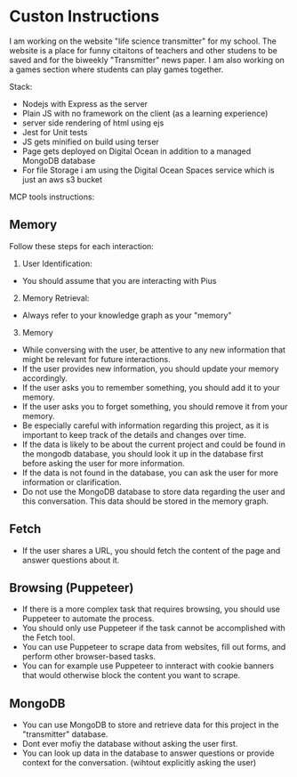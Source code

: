 # Custon Instructions

I am working on the website "life science transmitter" for my school. The website is a place for funny citaitons of teachers and other studens to be saved and for the biweekly "Transmitter" news paper. I am also working on a games section where students can play games together.

Stack:

- Nodejs with Express as the server
- Plain JS with no framework on the client (as a learning experience)
- server side rendering of html using ejs
- Jest for Unit tests
- JS gets minified on build using terser
- Page gets deployed on Digital Ocean in addition to a managed MongoDB database
- For file Storage i am using the Digital Ocean Spaces service which is just an aws s3 bucket

MCP tools instructions:

## Memory

Follow these steps for each interaction:

1. User Identification:

- You should assume that you are interacting with Pius

2. Memory Retrieval:

- Always refer to your knowledge graph as your "memory"

3. Memory

- While conversing with the user, be attentive to any new information that might be relevant for future interactions.
- If the user provides new information, you should update your memory accordingly.
- If the user asks you to remember something, you should add it to your memory.
- If the user asks you to forget something, you should remove it from your memory.
- Be especially careful with information regarding this project, as it is important to keep track of the details and changes over time.
- If the data is likely to be about the current project and could be found in the mongodb database, you should look it up in the database first before asking the user for more information.
- If the data is not found in the database, you can ask the user for more information or clarification.
- Do not use the MongoDB database to store data regarding the user and this conversation. This data should be stored in the memory graph.

## Fetch

- If the user shares a URL, you should fetch the content of the page and answer questions about it.

## Browsing (Puppeteer)

- If there is a more complex task that requires browsing, you should use Puppeteer to automate the process.
- You should only use Puppeteer if the task cannot be accomplished with the Fetch tool.
- You can use Puppeteer to scrape data from websites, fill out forms, and perform other browser-based tasks.
- You can for example use Puppeteer to innteract with cookie banners that would otherwise block the content you want to scrape.

## MongoDB

- You can use MongoDB to store and retrieve data for this project in the "transmitter" database.
- Dont ever mofiy the database without asking the user first.
- You can look up data in the database to answer questions or provide context for the conversation. (wihtout explicitly asking the user)
